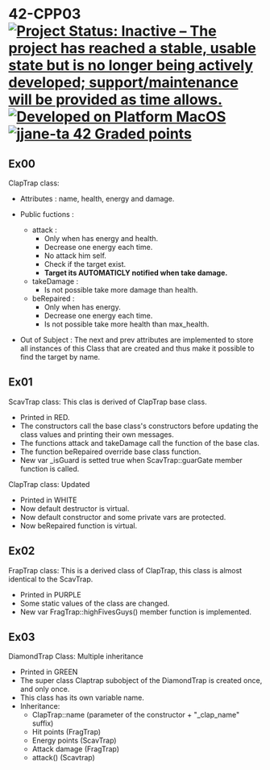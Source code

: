 # 42-CPP03 [![Project Status: Inactive – The project has reached a stable, usable state but is no longer being actively developed; support/maintenance will be provided as time allows.](https://www.repostatus.org/badges/latest/inactive.svg)](https://www.repostatus.org/#inactive) [![Developed on Platform MacOS](https://badgen.net/badge/Platform/macOS/grey?icon=default)](#) [![jjane-ta 42 Graded points](https://badgen.net/badge/Grade/100/green?icon=default)](#)


## Ex00

ClapTrap class: 
- Attributes : name, health, energy and damage.
- Public fuctions : 
  - attack :
    - Only when has energy and health.
    - Decrease one energy each time.
    - No attack him self.
    - Check if the target exist.
    - **Target its AUTOMATICLY notified when take damage.**
  - takeDamage :
    - Is not possible take more damage than health.
  - beRepaired :
    - Only when has energy.
    - Decrease one energy each time.
    - Is not possible take more health than max_health. 
    
- Out of Subject : The next and prev attributes are implemented to store all instances of this Class that are created and thus make it possible to find the target by name.

## Ex01
ScavTrap class: This clas is derived of ClapTrap base class.
  - Printed in RED.
  - The constructors call the base class's constructors before updating the class values and printing their own messages.
  - The functions attack and takeDamage call the function of the base clas.
  - The function beRepaired override base class function.
  - New var _isGuard is setted true when ScavTrap::guarGate member function is called.
 
 ClapTrap class: Updated
  - Printed in WHITE
  - Now default destructor is virtual.
  - Now default constructor and some private vars are protected.
  - Now beRepaired function is virtual.
  
## Ex02
  FrapTrap class: This is a derived class of ClapTrap, this class is almost identical to the ScavTrap.
  - Printed in PURPLE
  - Some static values of the class are changed.
  - New var FragTrap::highFivesGuys() member function is implemented.
  
## Ex03
DiamondTrap Class: Multiple inheritance
  - Printed in GREEN
  - The super class Claptrap subobject of the DiamondTrap is created once, and only once.
  - This class has its own variable name.
  - Inheritance:
    - ClapTrap::name (parameter of the constructor + "_clap_name" suffix)
    - Hit points (FragTrap)
    - Energy points (ScavTrap)
    - Attack damage (FragTrap)
    - attack() (Scavtrap)
  
  
  
  
